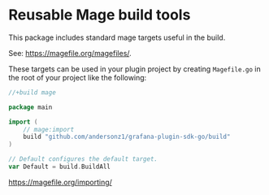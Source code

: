 # Reusable Mage build tools

This package includes standard mage targets useful in the build.

See: https://magefile.org/magefiles/.

These targets can be used in your plugin project by creating `Magefile.go` in the root of your project like the following:

```go
//+build mage

package main

import (
	// mage:import
	build "github.com/andersonz1/grafana-plugin-sdk-go/build"
)

// Default configures the default target.
var Default = build.BuildAll
```

https://magefile.org/importing/

